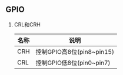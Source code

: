 ## GPIO

1. CRL和CRH

   | 名称 | 说明                      |
   | ---- | ------------------------- |
   | CRH  | 控制GPIO高8位(pin8~pin15) |
   | CRL  | 控制GPIO低8位(pin0~pin7)  |

   

